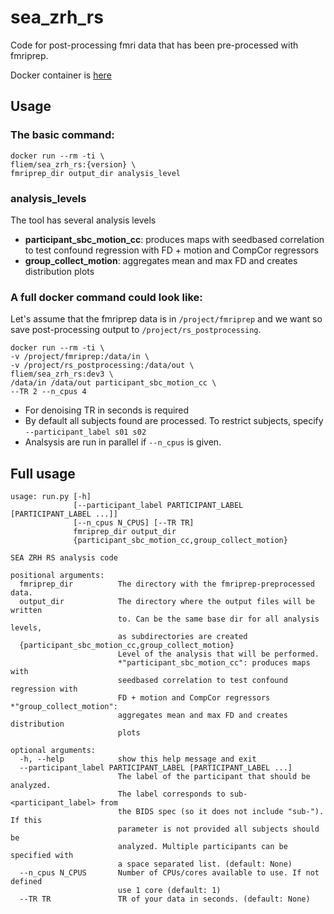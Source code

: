 # sea_zrh_rs

Code for post-processing fmri data that has been pre-processed with
fmriprep.

Docker container is [here](https://hub.docker.com/r/fliem/sea_zrh_rs/builds/)

## Usage


### The basic command:

    docker run --rm -ti \
    fliem/sea_zrh_rs:{version} \
    fmriprep_dir output_dir analysis_level


### analysis_levels
The tool has several analysis levels

* **participant_sbc_motion_cc**:
produces maps with seedbased correlation to test confound regression
with FD + motion and CompCor regressors
* **group_collect_motion**:
aggregates mean and max FD and creates distribution plots


### A full docker command could look like:
Let's assume that the fmriprep data is in `/project/fmriprep` and
we want so save post-processing output to `/project/rs_postprocessing`.

    docker run --rm -ti \
    -v /project/fmriprep:/data/in \
    -v /project/rs_postprocessing:/data/out \
    fliem/sea_zrh_rs:dev3 \
    /data/in /data/out participant_sbc_motion_cc \
    --TR 2 --n_cpus 4

* For denoising TR in seconds is required
* By default all subjects found are processed. To restrict subjects,
specify `--participant_label s01 s02`
* Analsysis are run in parallel if `--n_cpus` is given.


## Full usage
    usage: run.py [-h]
                  [--participant_label PARTICIPANT_LABEL [PARTICIPANT_LABEL ...]]
                  [--n_cpus N_CPUS] [--TR TR]
                  fmriprep_dir output_dir
                  {participant_sbc_motion_cc,group_collect_motion}

    SEA ZRH RS analysis code

    positional arguments:
      fmriprep_dir          The directory with the fmriprep-preprocessed data.
      output_dir            The directory where the output files will be written
                            to. Can be the same base dir for all analysis levels,
                            as subdirectories are created
      {participant_sbc_motion_cc,group_collect_motion}
                            Level of the analysis that will be performed.
                            *"participant_sbc_motion_cc": produces maps with
                            seedbased correlation to test confound regression with
                            FD + motion and CompCor regressors *"group_collect_motion":
                            aggregates mean and max FD and creates distribution
                            plots

    optional arguments:
      -h, --help            show this help message and exit
      --participant_label PARTICIPANT_LABEL [PARTICIPANT_LABEL ...]
                            The label of the participant that should be analyzed.
                            The label corresponds to sub-<participant_label> from
                            the BIDS spec (so it does not include "sub-"). If this
                            parameter is not provided all subjects should be
                            analyzed. Multiple participants can be specified with
                            a space separated list. (default: None)
      --n_cpus N_CPUS       Number of CPUs/cores available to use. If not defined
                            use 1 core (default: 1)
      --TR TR               TR of your data in seconds. (default: None)
